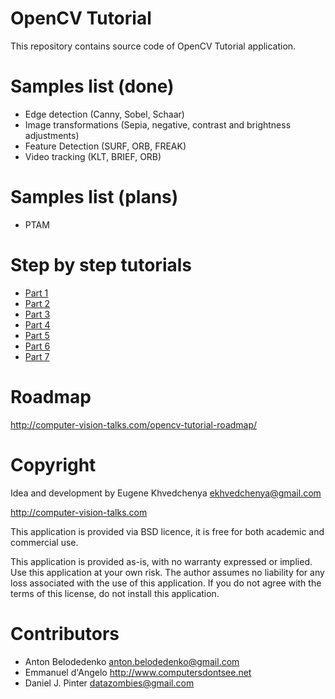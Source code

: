 OpenCV Tutorial
==========================

This repository contains source code of OpenCV Tutorial application.

Samples list (done)
==========================
* Edge detection (Canny, Sobel, Schaar)
* Image transformations (Sepia, negative, contrast and brightness adjustments)
* Feature Detection (SURF, ORB, FREAK)
* Video tracking (KLT, BRIEF, ORB)

Samples list (plans)
==========================
* PTAM  

Step by step tutorials
==========================
* [Part 1](http://computer-vision-talks.com/articles/2012-06-23-opencv-tutorial-part-1/)
* [Part 2](http://computer-vision-talks.com/articles/2012-06-24-opencv-tutorial-part-2/)
* [Part 3](http://computer-vision-talks.com/articles/2012-06-27-opencv-tutorial-part-3/)
* [Part 4](http://computer-vision-talks.com/articles/2012-07-07-opencv-tutorial-part-4/)
* [Part 5](http://computer-vision-talks.com/articles/2012-07-14-opencv-tutorial-part-5/)
* [Part 6](http://computer-vision-talks.com/articles/2012-07-22-opencv-tutorial-part-6/)
* [Part 7](http://computer-vision-talks.com/articles/2012-10-22-opencv-tutorial-part-7/)

Roadmap
==========================
http://computer-vision-talks.com/opencv-tutorial-roadmap/

Copyright
==========================
Idea and development by Eugene Khvedchenya <ekhvedchenya@gmail.com>

http://computer-vision-talks.com

This application is provided via BSD licence, it is free for both academic and commercial use.

This application is provided as-is, with no warranty expressed or implied.  Use this application at your own risk.
The author assumes no liability for any loss associated with the use of this application.
If you do not agree with the terms of this license, do not install this application.

Contributors
==========================
 * Anton Belodedenko <anton.belodedenko@gmail.com> 
 * Emmanuel d'Angelo <http://www.computersdontsee.net>
 * Daniel J. Pinter <datazombies@gmail.com>
